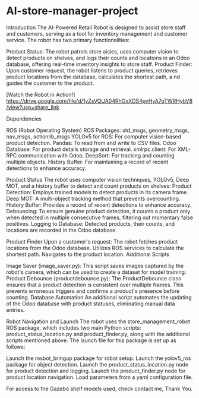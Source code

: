# AI-store-manager-project
Introduction
The AI-Powered Retail Robot is designed to assist store staff and customers, 
serving as a tool for inventory management and customer service. 
The robot has two primary functionalities:

Product Status: The robot patrols store aisles, uses computer vision to detect products on shelves, 
and logs their counts and locations in an Odoo database, 
offering real-time inventory insights to store staff.
Product Finder: Upon customer request, the robot listens to product queries, 
retrieves product locations from the database, calculates the shortest path, a
nd guides the customer to the product.

[Watch the Robot in Action!]
https://drive.google.com/file/d/1yZsVQUA04RhOxXDS4pvHyA7qTWRHybV8/view?usp=share_link

Dependencies

ROS (Robot Operating System)
ROS Packages: std_msgs, geometry_msgs, nav_msgs, actionlib_msgs
YOLOv5 for ROS: For computer vision-based product detection.
Pandas: To read from and write to CSV files.
Odoo Database: For product details storage and retrieval.
xmlrpc.client: For XML-RPC communication with Odoo.
DeepSort: For tracking and counting multiple objects.
History Buffer: For maintaining a record of recent detections to enhance accuracy.

Product Status
The robot uses computer vision techniques, YOLOv5, Deep MOT, and 
a history buffer to detect and count products on shelves:
Product Detection: Employs trained models to detect products in its camera frame.
Deep MOT: A multi-object tracking method that prevents overcounting.
History Buffer: Provides a record of recent detections to enhance accuracy.
Debouncing: To ensure genuine product detection, it counts a product only when detected in multiple consecutive frames, 
filtering out momentary false positives.
Logging to Database: Detected products, their counts, and locations are recorded in the Odoo database.

Product Finder
Upon a customer's request:
The robot fetches product locations from the Odoo database.
Utilizes ROS services to calculate the shortest path.
Navigates to the product location.
Additional Scripts

Image Saver (image_saver.py): This script saves images captured by the robot's camera,
which can be used to create a dataset for model training.
Product Debounce (productdebounce.py): The ProductDebounce class ensures that a product detection is consistent over multiple frames. 
This prevents erroneous triggers and confirms a product's presence before counting.
Database Automation
An additional script automates the updating of the Odoo database with product statuses, eliminating manual data entries.

Robot Navigation and Launch
The robot uses the store_management_robot ROS package, which includes two main Python scripts: 
product_status_location.py and product_finder.py, along with the additional scripts mentioned above.
The launch file for this package is set up as follows:

Launch the rosbot_bringup package for robot setup.
Launch the yolov5_ros package for object detection.
Launch the product_status_location.py node for product detection and logging.
Launch the product_finder.py node for product location navigation.
Load parameters from a yaml configuration file.

For access to the Gazebo shelf models used, check contact me, Thank You.
